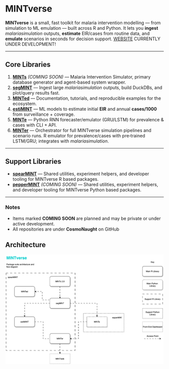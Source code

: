 # MINTverse

**MINTverse** is a small, fast toolkit for malaria intervention modelling — from simulation to ML emulation — built across R and Python. It lets you **ingest** _malariasimulation_ outputs, **estimate** EIR/cases from routine data, and **emulate** scenarios in seconds for decision support. [WEBSITE](https://CosmoNaught.github.io/MINTverse) CURRENTLY UNDER DEVELOPMENT! 

---

## Core Libraries

1. **[MINTs](https://github.com/CosmoNaught/MINTs)** _(COMING SOON)_ — Malaria Intervention Simulator, primary database generator and agent-based system wrapper.
2. **[segMINT](https://github.com/CosmoNaught/segMINT)** — Ingest large *malariasimulation* outputs, build DuckDBs, and plot/query results fast.
3. **[MINTed](https://github.com/CosmoNaught/MINTed)** — Documentation, tutorials, and reproducible examples for the ecosystem.
4. **[estiMINT](https://github.com/CosmoNaught/estiMINT)** — ML models to estimate initial **EIR** and annual **cases/1000** from surveillance + coverage.
5. **[MINTe](https://github.com/CosmoNaught/minte)** — Python RNN forecaster/emulator (GRU/LSTM) for prevalence & cases with CLI + API.
6. **[MINTer](https://github.com/CosmoNaught/MINTer)** — Orchestrator for full MINTverse simulation pipelines and scenario runs. R emulator for prevalence/cases with pre‑trained LSTM/GRU; integrates with *malariasimulation*. 

---

## Support Libraries

- **[spearMINT](https://github.com/CosmoNaught/spearMINT)** — Shared utilities, experiment helpers, and developer tooling for MINTverse R based packages.
- **[pepperMINT](https://github.com/CosmoNaught/pepperMINT)** _(COMING SOON)_ —  Shared utilities, experiment helpers, and developer tooling for MINTverse Python based packages.

---

### Notes
- Items marked **COMING SOON** are planned and may be private or under active development.
- All repositories are under **CosmoNaught** on GitHub

## Architecture

![MINTverse architecture](./architecture.svg)
